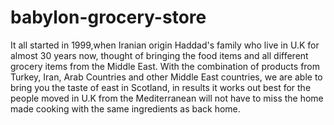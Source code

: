 # babylon-grocery-store
It all started in 1999,when Iranian origin Haddad's family who live in U.K for almost 30 years now, thought of bringing the food items and all different grocery items from the Middle East. With the combination of products from Turkey, Iran, Arab Countries and other Middle East countries, we are able to bring you the taste of east in Scotland, in results it works out best for the people moved in U.K from the Mediterranean will not have to miss the home made cooking with the same ingredients as back home.
